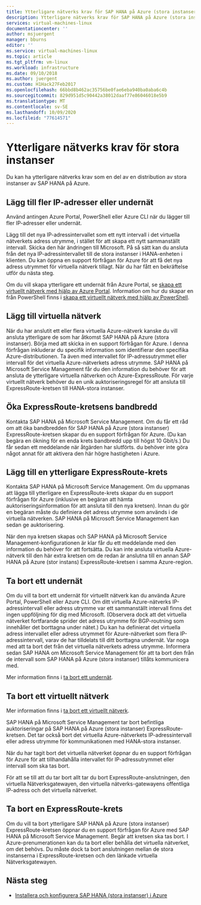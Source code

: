 ```yaml
---
title: Ytterligare nätverks krav för SAP HANA på Azure (stora instanser) | Microsoft Docs
description: Ytterligare nätverks krav för SAP HANA på Azure (stora instanser).
services: virtual-machines-linux
documentationcenter: ''
author: msjuergent
manager: bburns
editor: ''
ms.service: virtual-machines-linux
ms.topic: article
ms.tgt_pltfrm: vm-linux
ms.workload: infrastructure
ms.date: 09/10/2018
ms.author: juergent
ms.custom: H1Hack27Feb2017
ms.openlocfilehash: 66bbd8b462ac35756be0fae6eba940ba0aba6c4b
ms.sourcegitcommit: 829d951d5c90442a38012daaf77e86046018e5b9
ms.translationtype: MT
ms.contentlocale: sv-SE
ms.lasthandoff: 10/09/2020
ms.locfileid: "77614571"
---
```

# <a name="additional-network-requirements-for-large-instances"></a>Ytterligare nätverks krav för stora instanser

Du kan ha ytterligare nätverks krav som en del av en distribution av stora instanser av SAP HANA på Azure.

## <a name="add-more-ip-addresses-or-subnets"></a>Lägg till fler IP-adresser eller undernät

Använd antingen Azure Portal, PowerShell eller Azure CLI när du lägger till fler IP-adresser eller undernät.

Lägg till det nya IP-adressintervallet som ett nytt intervall i det virtuella nätverkets adress utrymme, i stället för att skapa ett nytt sammanställt intervall. Skicka den här ändringen till Microsoft. På så sätt kan du ansluta från det nya IP-adressintervallet till de stora instanser i HANA-enheten i klienten. Du kan öppna en support förfrågan för Azure för att få det nya adress utrymmet för virtuella nätverk tillagt. När du har fått en bekräftelse utför du nästa steg.

Om du vill skapa ytterligare ett undernät från Azure Portal, se [skapa ett virtuellt nätverk med hjälp av Azure Portal](../../../virtual-network/manage-virtual-network.md?toc=%2fazure%2fvirtual-machines%2flinux%2ftoc.json#create-a-virtual-network). Information om hur du skapar en från PowerShell finns i [skapa ett virtuellt nätverk med hjälp av PowerShell](../../../virtual-network/manage-virtual-network.md?toc=%2fazure%2fvirtual-machines%2flinux%2ftoc.json#create-a-virtual-network).

## <a name="add-virtual-networks"></a>Lägg till virtuella nätverk

När du har anslutit ett eller flera virtuella Azure-nätverk kanske du vill ansluta ytterligare de som har åtkomst SAP HANA på Azure (stora instanser). Börja med att skicka in en support förfrågan för Azure. I denna förfrågan inkluderar du specifik information som identifierar den specifika Azure-distributionen. Ta även med intervallet för IP-adressutrymmet eller intervall för det virtuella Azure-nätverkets adress utrymme. SAP HANA på Microsoft Service Management får du den information du behöver för att ansluta de ytterligare virtuella nätverken och Azure-ExpressRoute. För varje virtuellt nätverk behöver du en unik auktoriseringsregel för att ansluta till ExpressRoute-kretsen till HANA-stora instanser.

## <a name="increase-expressroute-circuit-bandwidth"></a>Öka ExpressRoute-kretsens bandbredd

Kontakta SAP HANA på Microsoft Service Management. Om du får ett råd om att öka bandbredden för SAP HANA på Azure (stora instanser) ExpressRoute-kretsen skapar du en support förfrågan för Azure. (Du kan begära en ökning för en enda krets bandbredd upp till högst 10 Gbit/s.) Du får sedan ett meddelande när åtgärden har slutförts. du behöver inte göra något annat för att aktivera den här högre hastigheten i Azure.

## <a name="add-an-additional-expressroute-circuit"></a>Lägg till en ytterligare ExpressRoute-krets

Kontakta SAP HANA på Microsoft Service Management. Om du uppmanas att lägga till ytterligare en ExpressRoute-krets skapar du en support förfrågan för Azure (inklusive en begäran att hämta auktoriseringsinformation för att ansluta till den nya kretsen). Innan du gör en begäran måste du definiera det adress utrymme som används i de virtuella nätverken. SAP HANA på Microsoft Service Management kan sedan ge auktorisering.

När den nya kretsen skapas och SAP HANA på Microsoft Service Management-konfigurationen är klar får du ett meddelande med den information du behöver för att fortsätta. Du kan inte ansluta virtuella Azure-nätverk till den här extra kretsen om de redan är anslutna till en annan SAP HANA på Azure (stor instans) ExpressRoute-kretsen i samma Azure-region.

## <a name="delete-a-subnet"></a>Ta bort ett undernät

Om du vill ta bort ett undernät för virtuellt nätverk kan du använda Azure Portal, PowerShell eller Azure CLI. Om ditt virtuella Azure-nätverks IP-adressintervall eller adress utrymme var ett sammanställt intervall finns det ingen uppföljning för dig med Microsoft. (Observera dock att det virtuella nätverket fortfarande sprider det adress utrymme för BGP-routning som innehåller det borttagna under nätet.) Du kan ha definierat det virtuella adress intervallet eller adress utrymmet för Azure-nätverket som flera IP-adressintervall, varav de har tilldelats till ditt borttagna undernät. Var noga med att ta bort det från det virtuella nätverkets adress utrymme. Informera sedan SAP HANA om Microsoft Service Management för att ta bort den från de intervall som SAP HANA på Azure (stora instanser) tillåts kommunicera med.

Mer information finns i [ta bort ett undernät](../../../virtual-network/virtual-network-manage-subnet.md?toc=%2fazure%2fvirtual-machines%2flinux%2ftoc.json#delete-a-subnet).

## <a name="delete-a-virtual-network"></a>Ta bort ett virtuellt nätverk

Mer information finns i [ta bort ett virtuellt nätverk](../../../virtual-network/manage-virtual-network.md?toc=%2fazure%2fvirtual-machines%2flinux%2ftoc.json#delete-a-virtual-network).

SAP HANA på Microsoft Service Management tar bort befintliga auktoriseringar på SAP HANA på Azure (stora instanser) ExpressRoute-kretsen. Det tar också bort det virtuella Azure-nätverkets IP-adressintervall eller adress utrymme för kommunikationen med HANA-stora instanser.

När du har tagit bort det virtuella nätverket öppnar du en support förfrågan för Azure för att tillhandahålla intervallet för IP-adressutrymmet eller intervall som ska tas bort.

För att se till att du tar bort allt tar du bort ExpressRoute-anslutningen, den virtuella Nätverksgatewayen, den virtuella nätverks-gatewayens offentliga IP-adress och det virtuella nätverket.

## <a name="delete-an-expressroute-circuit"></a>Ta bort en ExpressRoute-krets

Om du vill ta bort ytterligare SAP HANA på Azure (stora instanser) ExpressRoute-kretsen öppnar du en support förfrågan för Azure med SAP HANA på Microsoft Service Management. Begär att kretsen ska tas bort. I Azure-prenumerationen kan du ta bort eller behålla det virtuella nätverket, om det behövs. Du måste dock ta bort anslutningen mellan de stora instanserna i ExpressRoute-kretsen och den länkade virtuella Nätverksgatewayen.

## <a name="next-steps"></a>Nästa steg

- [Installera och konfigurera SAP HANA (stora instanser) i Azure](hana-installation.md)
